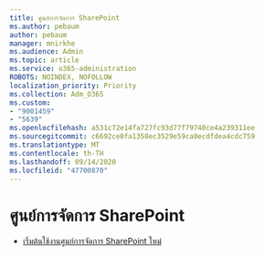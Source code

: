 ```yaml
---
title: ศูนย์การจัดการ SharePoint
ms.author: pebaum
author: pebaum
manager: mnirkhe
ms.audience: Admin
ms.topic: article
ms.service: o365-administration
ROBOTS: NOINDEX, NOFOLLOW
localization_priority: Priority
ms.collection: Adm_O365
ms.custom:
- "9001459"
- "5639"
ms.openlocfilehash: a531c72e14fa727fc93d77f79740ce4a239311ee
ms.sourcegitcommit: c6692ce0fa1358ec3529e59ca0ecdfdea4cdc759
ms.translationtype: MT
ms.contentlocale: th-TH
ms.lasthandoff: 09/14/2020
ms.locfileid: "47700870"
---
```

# <a name="sharepoint-admin-center"></a>ศูนย์การจัดการ SharePoint

- [เริ่มต้นใช้งานศูนย์การจัดการ SharePoint ใหม่](https://docs.microsoft.com/sharepoint/get-started-new-admin-center)
